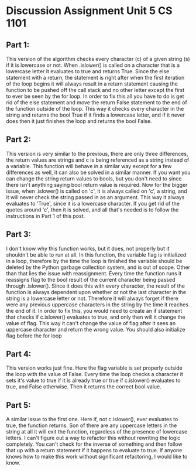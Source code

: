 
# Discussion Assignment Unit 5 CS 1101

## Part 1:
This version of the algorithm checks every character (c) of a given string (s) if it is lowercase or not. When .islower() is called on a character that is a lowercase letter it evaluates to true and returns True. Since the else statement with a return, the statement is right after when the first iteration of the loop begins it will always result in a return statement causing the function to be pushed off the call stack and no other letter except the first to ever be seen by the for loop. In order to fix this all you have to do is get rid of the else statement and move the return False statement to the end of the function outside of the loop. This way it checks every character in the string and returns the bool True if it finds a lowercase letter, and if it never does then it just finishes the loop and returns the bool False.

## Part 2:
This version is very similar to the previous, there are only three differences, the return values are strings and c is being referenced as a string instead of a variable. This function will behave in a similar way except for a few differences as well, it can also be solved in a similar manner. If you want you can change the string return values to bools, but you don't need to since there isn't anything saying bool return value is required. Now for the bigger issue, when .islower() is called on 'c', it is always called on 'c', a string, and it will never check the string passed in as an argument. This way it always evaluates to 'True', since it is a lowercase character. If you get rid of the quotes around 'c', then it is solved, and all that's needed is to follow the instructions in Part 1 of this post.

## Part 3:
I don't know why this function works, but it does, not properly but it shouldn't be able to run at all. In this function, the variable flag is initialized in a loop, therefore by the time the loop is finished the variable should be deleted by the Python garbage collection system, and is out of scope. Other than that lies the issue with reassignment. Every time the function runs it reassigns flag to the bool result of the current character being passed through .islower(). Since it does this with every character, the result of the function is always dependent upon whether or not the last character in the string is a lowercase letter or not. Therefore it will always forget if there were any previous uppercase characters in the string by the time it reaches the end of it. In order to fix this, you would need to create an if statement that checks if c.islower() evaluates to true, and only then will it change the value of flag. This way it can't change the value of flag after it sees an uppercase character and return the wrong value. You should also initialize flag before the for loop

## Part 4:

This version works just fine. Here the flag variable is set properly outside the loop with the value of False. Every time the loop checks a character it sets it's value to true if it is already true or true if c.islower() evaluates to true, and False otherwise. Then it returns the correct bool value.

## Part 5:
A similar issue to the first one. Here if, not c.islower(), ever evaluates to true, the function returns. Son of there are any uppercase letters in the string at all it will exit the function, regardless of the presence of lowercase letters. I can't figure out a way to refactor this without rewriting the logic completely. You can't check for the inverse of something and then follow that up with a return statement if it happens to evaluate to true. If anyone knows how to make this work without significant refactoring, I would like to know.